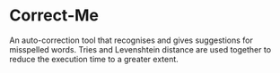 # Correct-Me

An auto-correction tool that recognises and gives suggestions for misspelled words. Tries and Levenshtein distance are used together to reduce the execution time to a greater extent.

